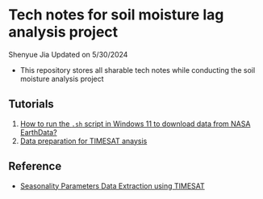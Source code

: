 # Tech notes for soil moisture lag analysis project

Shenyue Jia
Updated on 5/30/2024

- This repository stores all sharable tech notes while conducting the soil moisture analysis project

## Tutorials

1. [How to run the `.sh` script in Windows 11 to download data from NASA EarthData?](https://github.com/jiashenyue/soil-moisture-analysis-tech-notes/blob/main/01-run-shell-script-nasa-download.md)
2. [Data preparation for TIMESAT anaysis](https://github.com/jiashenyue/soil-moisture-analysis-tech-notes/blob/main/02-TIMESAT-data-prep.md)

## Reference

- [Seasonality Parameters Data Extraction using TIMESAT](https://datapartnership.org/syria-economic-monitor/notebooks/vegetation-conditions/Seasonality_Parameters_Data_Extraction.html)


  
